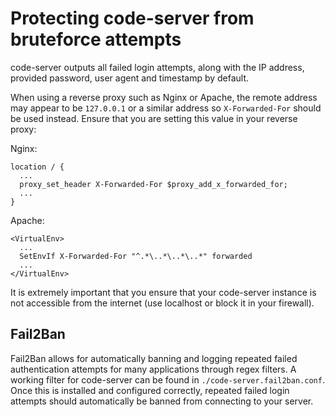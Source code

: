 # Protecting code-server from bruteforce attempts
code-server outputs all failed login attempts, along with the IP address,
provided password, user agent and timestamp by default.

When using a reverse proxy such as Nginx or Apache, the remote address may
appear to be `127.0.0.1` or a similar address so `X-Forwarded-For` should be
used instead. Ensure that you are setting this value in your reverse proxy:

Nginx:
```
location / {
  ...
  proxy_set_header X-Forwarded-For $proxy_add_x_forwarded_for;
  ...
}
```

Apache:
```
<VirtualEnv>
  ...
  SetEnvIf X-Forwarded-For "^.*\..*\..*\..*" forwarded
  ...
</VirtualEnv>
```

It is extremely important that you ensure that your code-server instance is not
accessible from the internet (use localhost or block it in your firewall).

## Fail2Ban
Fail2Ban allows for automatically banning and logging repeated failed
authentication attempts for many applications through regex filters. A working
filter for code-server can be found in `./code-server.fail2ban.conf`. Once this
is installed and configured correctly, repeated failed login attempts should
automatically be banned from connecting to your server.
